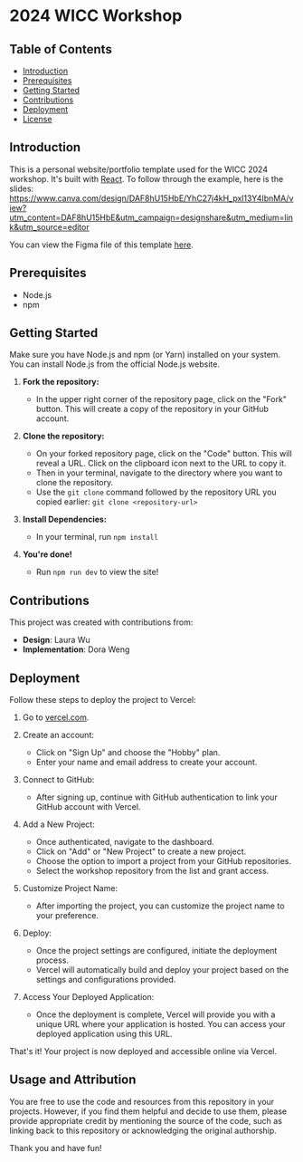 # 2024 WICC Workshop

## Table of Contents

- [Introduction](#introduction)
- [Prerequisites](#prerequisites)
- [Getting Started](#getting-started)
- [Contributions](#contributions)
- [Deployment](#deployment)
- [License](#usage-and-attribution)

## Introduction

This is a personal website/portfolio template used for the WICC 2024 workshop. It's built with [React](https://reactjs.org).
To follow through the example, here is the slides: https://www.canva.com/design/DAF8hU15HbE/YhC27j4kH_pxl13Y4IbnMA/view?utm_content=DAF8hU15HbE&utm_campaign=designshare&utm_medium=link&utm_source=editor

You can view the Figma file of this template [here](https://www.figma.com/file/uTyUhNtDpYuW5mKwm6eT2S/Workshop-Template?type=design&mode=design&t=tMpD9KjtmPxIvPP1-1).

## Prerequisites

- Node.js
- npm

## Getting Started

Make sure you have Node.js and npm (or Yarn) installed on your system. You can install Node.js from the official Node.js website.

1. **Fork the repository:**

   - In the upper right corner of the repository page, click on the "Fork" button. This will create a copy of the repository in your GitHub account.

2. **Clone the repository:**

   - On your forked repository page, click on the "Code" button. This will reveal a URL. Click on the clipboard icon next to the URL to copy it.
   - Then in your terminal, navigate to the directory where you want to clone the repository.
   - Use the `git clone` command followed by the repository URL you copied earlier: `git clone <repository-url>`

3. **Install Dependencies:**

   - In your terminal, run `npm install`

4. **You're done!**
   - Run `npm run dev` to view the site!

## Contributions

This project was created with contributions from:

- **Design**: Laura Wu
- **Implementation**: Dora Weng

## Deployment

Follow these steps to deploy the project to Vercel:

1. Go to [vercel.com](https://vercel.com).

2. Create an account:

   - Click on "Sign Up" and choose the "Hobby" plan.
   - Enter your name and email address to create your account.

3. Connect to GitHub:

   - After signing up, continue with GitHub authentication to link your GitHub account with Vercel.

4. Add a New Project:

   - Once authenticated, navigate to the dashboard.
   - Click on "Add" or "New Project" to create a new project.
   - Choose the option to import a project from your GitHub repositories.
   - Select the workshop repository from the list and grant access.

5. Customize Project Name:

   - After importing the project, you can customize the project name to your preference.

6. Deploy:

   - Once the project settings are configured, initiate the deployment process.
   - Vercel will automatically build and deploy your project based on the settings and configurations provided.

7. Access Your Deployed Application:
   - Once the deployment is complete, Vercel will provide you with a unique URL where your application is hosted. You can access your deployed application using this URL.

That's it! Your project is now deployed and accessible online via Vercel.

## Usage and Attribution

You are free to use the code and resources from this repository in your projects. However, if you find them helpful and decide to use them, please provide appropriate credit by mentioning the source of the code, such as linking back to this repository or acknowledging the original authorship.

Thank you and have fun!
